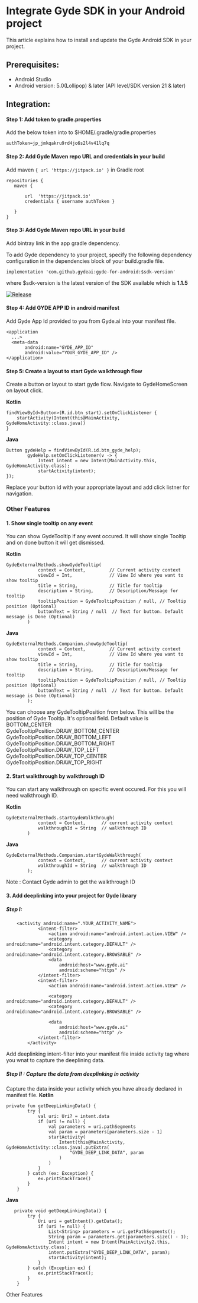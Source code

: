 # Integrate Gyde SDK in your Android project
This article explains how to install and update the Gyde Android SDK in your project.

## Prerequisites:
- Android Studio
- Android version: 5.0(Lollipop) & later (API level/SDK version 21 & later)

## Integration:
#### Step 1: Add token to gradle.properties
Add the below token into to $HOME/.gradle/gradle.properties
```
authToken=jp_jmkqakru9rd4jo6s2l4v41lq7q
```

#### Step 2: Add Gyde Maven repo URL and credentials in your build
Add maven ``` { url 'https://jitpack.io' } ``` in Gradle root
```
repositories { 
   maven {

       url  'https://jitpack.io'
       credentials { username authToken }

   }
}
```

#### Step 3: Add Gyde Maven repo URL in your build
Add bintray link in the app gradle dependency.

To add Gyde dependency to your project, specify the following dependency configuration in the dependencies block of your build.gradle file.
```
implementation 'com.github.gydeai:gyde-for-android:$sdk-version'
```
where $sdk-version is the latest version of the SDK available which is **1.1.5**

[![Release](https://jitpack.io/v/gydeai/gyde-for-android.svg)](https://jitpack.io/#gydeai/gyde-for-android)

#### Step 4: Add GYDE APP ID in android manifest
Add Gyde App Id provided to you from Gyde.ai into your manifest file.
```
<application
  ...>
  <meta-data
       android:name="GYDE_APP_ID"
       android:value="YOUR_GYDE_APP_ID" />
</application>
```

#### Step 5: Create a layout to start Gyde walkthrough flow
Create a button or layout to start gyde flow. Navigate to GydeHomeScreen on layout click.

**Kotlin**
```
findViewById<Button>(R.id.btn_start).setOnClickListener { 
    startActivity(Intent(this@MainActivity, GydeHomeActivity::class.java))            
}
```

**Java**
```
Button gydeHelp = findViewById(R.id.btn_gyde_help);
        gydeHelp.setOnClickListener(v -> {
            Intent intent = new Intent(MainActivity.this, GydeHomeActivity.class);
            startActivity(intent);
});
```
Replace your button id with your appropriate layout and add click listner for navigation.


### Other Features
#### 1. Show single tooltip on any event
You can show GydeTooltip if any event occured. It will show single Tooltip and on done button it will get dismissed.

**Kotlin**
```
GydeExternalMethods.showGydeTooltip(
            context = Context,         // Current activity context
            viewId = Int,              // View Id where you want to show tooltip
            title = String,            // Title for tooltip
            description = String,      // Description/Message for tooltip
            tooltipPosition = GydeTooltipPosition / null, // Tooltip position (Optional)
            buttonText = String / null  // Text for button. Default message is Done (Optional)
        )
```
**Java**
```
GydeExternalMethods.Companion.showGydeTooltip(
            context = Context,         // Current activity context
            viewId = Int,              // View Id where you want to show tooltip
            title = String,            // Title for tooltip
            description = String,      // Description/Message for tooltip
            tooltipPosition = GydeTooltipPosition / null, // Tooltip position (Optional)
            buttonText = String / null  // Text for button. Default message is Done (Optional)
        );
```
You can choose any GydeTooltipPosition from below. This will be the position of Gyde Tooltip. It's optional field. Default value is BOTTOM_CENTER<br>
GydeTooltipPosition.DRAW_BOTTOM_CENTER<br>
GydeTooltipPosition.DRAW_BOTTOM_LEFT<br>
GydeTooltipPosition.DRAW_BOTTOM_RIGHT<br>
GydeTooltipPosition.DRAW_TOP_LEFT<br>
GydeTooltipPosition.DRAW_TOP_CENTER<br>
GydeTooltipPosition.DRAW_TOP_RIGHT<br>

#### 2. Start walkthrough by walkthrough ID
You can start any walkthrough on specific event occured. For this you will need walkthrough ID.

**Kotlin**
```
GydeExternalMethods.startGydeWalkthrough(
            context = Context,      // current activity context
            walkthroughId = String  // walkthrough ID
        )
```

**Java**
```
GydeExternalMethods.Companion.startGydeWalkthrough(
            context = Context,      // current activity context
            walkthroughId = String  // walkthrough ID
        );
```

Note : Contact Gyde admin to get the walkthrough ID

#### 3. Add deeplinking into your project for Gyde library
##### Step I:
```
    <activity android:name=".YOUR_ACTIVITY_NAME">
            <intent-filter>
                <action android:name="android.intent.action.VIEW" />
                <category android:name="android.intent.category.DEFAULT" />
                <category android:name="android.intent.category.BROWSABLE" />
                <data
                    android:host="www.gyde.ai"
                    android:scheme="https" />
            </intent-filter>
            <intent-filter>
                <action android:name="android.intent.action.VIEW" />

                <category android:name="android.intent.category.DEFAULT" />
                <category android:name="android.intent.category.BROWSABLE" />

                <data
                    android:host="www.gyde.ai"
                    android:scheme="http" />
            </intent-filter>
        </activity>
```
Add deeplinking intent-filter into your manifest file inside activity tag where you wnat to capture the deeplining data.

##### Step II : Capture the data from deeplinking in activity
Capture the data inside your activity which you have already declared in manifest file.
**Kotlin**
```
private fun getDeepLinkingData() {
        try {
            val uri: Uri? = intent.data
            if (uri != null) {
                val parameters = uri.pathSegments
                val param = parameters[parameters.size - 1]
                startActivity(
                    Intent(this@MainActivity, GydeHomeActivity::class.java).putExtra(
                        "GYDE_DEEP_LINK_DATA", param
                    )
                )
            }
        } catch (ex: Exception) {
            ex.printStackTrace()
        }
    }
```
**Java**
```
   private void getDeepLinkingData() {
        try {
            Uri uri = getIntent().getData();
            if (uri != null) {
                List<String> parameters = uri.getPathSegments();
                String param = parameters.get(parameters.size() - 1);
                Intent intent = new Intent(MainActivity2.this, GydeHomeActivity.class);
                intent.putExtra("GYDE_DEEP_LINK_DATA", param);
                startActivity(intent);
            }
        } catch (Exception ex) {
            ex.printStackTrace();
        }
    }
```

Other Features

